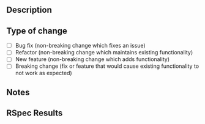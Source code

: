 ## Description

## Type of change
- [ ] Bug fix (non-breaking change which fixes an issue)
- [ ] Refactor (non-breaking change which maintains existing functionality)
- [ ] New feature (non-breaking change which adds functionality)
- [ ] Breaking change (fix or feature that would cause existing functionality to not work as expected)

## Notes

## RSpec Results
```

```
